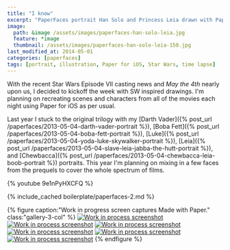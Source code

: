 ```yaml
---
title: "I know"
excerpt: "PaperFaces portrait Han Solo and Princess Leia drawn with Paper for iOS on an iPad."
image: 
  path: &image /assets/images/paperfaces-han-solo-leia.jpg 
  feature: *image
  thumbnail: /assets/images/paperfaces-han-solo-leia-150.jpg
last_modified_at: 2014-05-01
categories: [paperfaces]
tags: [portrait, illustration, Paper for iOS, Star Wars, time lapse]
---
```


With the recent Star Wars Episode VII casting news and *May the 4th* nearly upon us, I decided to kickoff the week with SW inspired drawings. I'm planning on recreating scenes and characters from all of the movies each night using Paper for iOS as per usual.

Last year I stuck to the original trilogy with my [Darth Vader]({% post_url /paperfaces/2013-05-04-darth-vader-portrait %}), [Boba Fett]({% post_url /paperfaces/2013-05-04-boba-fett-portrait %}), [Luke]({% post_url /paperfaces/2013-05-04-yoda-luke-skywalker-portrait %}), [Leia]({% post_url /paperfaces/2013-05-04-slave-leia-jabba-the-hutt-portrait %}), and [Chewbacca]({% post_url /paperfaces/2013-05-04-chewbacca-leia-boob-portrait %}) portraits. This year I'm planning on mixing in a few faces from the prequels to cover the whole spectrum of films.

{% youtube 9e1nPyHXCFQ %}

{% include_cached boilerplate/paperfaces-2.md %}

{% figure caption:"Work in progress screen captures Made with Paper." class:"gallery-3-col" %}
[![Work in process screenshot](/assets/images/paperfaces-han-solo-process-1-600.jpg)](/assets/images/paperfaces-han-solo-process-1-lg.jpg)
[![Work in process screenshot](/assets/images/paperfaces-han-solo-process-2-600.jpg)](/assets/images/paperfaces-han-solo-process-2-lg.jpg)
[![Work in process screenshot](/assets/images/paperfaces-han-solo-process-3-600.jpg)](/assets/images/paperfaces-han-solo-process-3-lg.jpg)
[![Work in process screenshot](/assets/images/paperfaces-han-solo-process-4-600.jpg)](/assets/images/paperfaces-han-solo-process-4-lg.jpg)
[![Work in process screenshot](/assets/images/paperfaces-han-solo-process-5-600.jpg)](/assets/images/paperfaces-han-solo-process-5-lg.jpg)
[![Work in process screenshot](/assets/images/paperfaces-han-solo-process-6-600.jpg)](/assets/images/paperfaces-han-solo-process-6-lg.jpg)
{% endfigure %}
